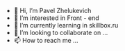 - 👋 Hi, I’m Pavel Zhelukevich
- 👀 I’m interested in Front - end
- 🌱 I’m currently learning in skillbox.ru
- 💞️ I’m looking to collaborate on ...
- 📫 How to reach me ...
